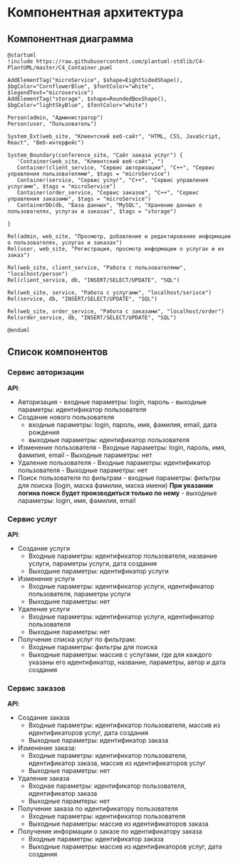 # Компонентная архитектура
<!-- Состав и взаимосвязи компонентов системы между собой и внешними системами с указанием протоколов, ключевые технологии, используемые для реализации компонентов.
Диаграмма контейнеров C4 и текстовое описание. 
-->
## Компонентная диаграмма

```plantuml
@startuml
!include https://raw.githubusercontent.com/plantuml-stdlib/C4-PlantUML/master/C4_Container.puml

AddElementTag("microService", $shape=EightSidedShape(), $bgColor="CornflowerBlue", $fontColor="white", $legendText="microservice")
AddElementTag("storage", $shape=RoundedBoxShape(), $bgColor="lightSkyBlue", $fontColor="white")

Person(admin, "Администратор")
Person(user, "Пользователь")

System_Ext(web_site, "Клиентский веб-сайт", "HTML, CSS, JavaScript, React", "Веб-интерфейс")

System_Boundary(conference_site, "Сайт заказа услуг") {
   'Container(web_site, "Клиентский веб-сайт", ")
   Container(client_service, "Сервис авторизации", "C++", "Сервис управления пользователями", $tags = "microService")    
   Container(service, "Сервис услуг", "C++", "Сервис управления услугами", $tags = "microService") 
   Container(order_service, "Сервис заказов", "C++", "Сервис управления заказами", $tags = "microService")   
   ContainerDb(db, "База данных", "MySQL", "Хранение данных о пользователях, услугах и заказах", $tags = "storage")
   
}

Rel(admin, web_site, "Просмотр, добавление и редактирование информации о пользователях, услугах и заказах")
Rel(user, web_site, "Регистрация, просмотр информации о услугах и их заказ")

Rel(web_site, client_service, "Работа с пользователями", "localhost/person")
Rel(client_service, db, "INSERT/SELECT/UPDATE", "SQL")

Rel(web_site, service, "Работа с услугами", "localhost/serivce")
Rel(service, db, "INSERT/SELECT/UPDATE", "SQL")

Rel(web_site, order_service, "Работа с заказами", "localhost/order")
Rel(order_service, db, "INSERT/SELECT/UPDATE", "SQL")

@enduml
```
## Список компонентов  

### Сервис авторизации
**API**:
- Авторизация
      - входные параметры: login, пароль
      - выходные параметры: идентификатор пользователя
-	Создание нового пользователя
      - входные параметры: login, пароль, имя, фамилия, email, дата рождения
      - выходные параметры: идентификатор пользователя
- Изменение пользователя
      - Входные параметры: login, пароль, имя, фамилия, email
      - Выходные параметры: нет
- Удаление пользователя
      - Входные параметры: идентификатор пользователя
      - Выходные параметры: нет
- Поиск пользователя по фильтрам
      - входные параметры:  фильтры для поиска (login, маска фамилии, маска имени) **При указании логина поиск будет производиться только по нему**
      - выходные параметры: login, имя, фамилия, email

### Сервис услуг
**API**:
- Создание услуги
  - Входные параметры: идентификатор пользователя, название услуги, параметры услуги, дата создания
  - Выходыне параметры: идентификатор услуги
- Изменение услуги
  - Входные параметры: идентификатор услуги, идентификатор пользователя, параметры услуги
  - Выходыне параметры: нет
- Удаление услуги
  - Входные параметры: идентификатор услуги, идентификатор пользователя
  - Выходыне параметры: нет
- Получение списка услуг по фильтрам:
  - Входные параметры: фильтры для поиска
  - Выходные параметры: массив с услугами, где для каждого указаны его идентификатор, название, параметры, автор и дата создания

### Сервис заказов
**API**:
- Создание заказа
  - Входные параметры: идентификатор пользователя, массив из идентификаторов услуг, дата создания
  - Выходные параметры: идентификатор заказа
- Изменение заказа:
  - Входные параметры: идентификатор пользователя, идентификатор заказа, массив из идентификаторов услуг
  - Выходные параметры: нет
- Удаление заказа
  - Входнае параметры: идентификатор пользователя, идентификатор заказа
  - Выходные парамтеры: нет
- Получение заказа по идентификатору пользователя
  - Входные параметры: идентификатор пользователя
  - Выходные параметры: массив из идентификаторов заказа
- Получение информации о заказе по идентификатору заказа
  - Входные параметры: идентификатор заказа
  - Выходные параметры: массив из идентификаторов услуг, дата создания
